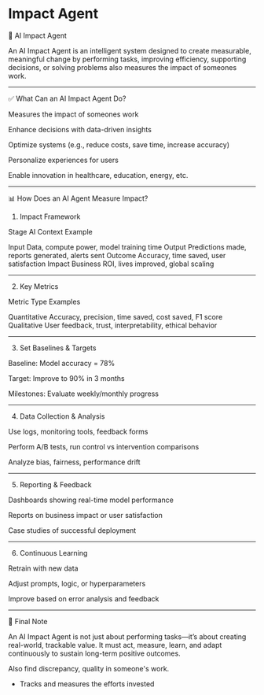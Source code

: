 # Impact Agent 

🤖 AI Impact Agent

An AI Impact Agent is an intelligent system designed to create measurable, meaningful change by performing tasks, improving efficiency, supporting decisions, or solving problems also measures the impact of someones work.


---

✅ What Can an AI Impact Agent Do?

Measures the impact of someones work

Enhance decisions with data-driven insights

Optimize systems (e.g., reduce costs, save time, increase accuracy)

Personalize experiences for users

Enable innovation in healthcare, education, energy, etc.



---

📊 How Does an AI Agent Measure Impact?

1. Impact Framework

Stage	AI Context Example

Input	Data, compute power, model training time
Output	Predictions made, reports generated, alerts sent
Outcome	Accuracy, time saved, user satisfaction
Impact	Business ROI, lives improved, global scaling



---

2. Key Metrics

Metric Type	Examples

Quantitative	Accuracy, precision, time saved, cost saved, F1 score
Qualitative	User feedback, trust, interpretability, ethical behavior



---

3. Set Baselines & Targets

Baseline: Model accuracy = 78%

Target: Improve to 90% in 3 months

Milestones: Evaluate weekly/monthly progress



---

4. Data Collection & Analysis

Use logs, monitoring tools, feedback forms

Perform A/B tests, run control vs intervention comparisons

Analyze bias, fairness, performance drift



---

5. Reporting & Feedback

Dashboards showing real-time model performance

Reports on business impact or user satisfaction

Case studies of successful deployment



---

6. Continuous Learning

Retrain with new data

Adjust prompts, logic, or hyperparameters

Improve based on error analysis and feedback



---

🎯 Final Note

An AI Impact Agent is not just about performing tasks—it’s about creating real-world, trackable value. It must act, measure, learn, and adapt continuously to sustain long-term positive outcomes.

Also find discrepancy, quality in someone's work.

- Tracks and measures the efforts invested